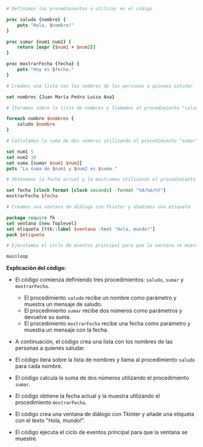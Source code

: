 ```tcl
# Definimos los procedimientos a utilizar en el código

proc saludo {nombre} {
    puts "Hola, $nombre!"
}

proc sumar {num1 num2} {
    return [expr {$num1 + $num2}]
}

proc mostrarFecha {fecha} {
    puts "Hoy es $fecha."
}

# Creamos una lista con los nombres de las personas a quienes saludar

set nombres {Juan María Pedro Luisa Ana}

# Iteramos sobre la lista de nombres y llamamos al procedimiento "saludo" para cada uno

foreach nombre $nombres {
    saludo $nombre
}

# Calculamos la suma de dos números utilizando el procedimiento "sumar"

set num1 5
set num2 10
set suma [sumar $num1 $num2]
puts "La suma de $num1 y $num2 es $suma."

# Obtenemos la fecha actual y la mostramos utilizando el procedimiento "mostrarFecha"

set fecha [clock format [clock seconds] -format "%d/%m/%Y"]
mostrarFecha $fecha

# Creamos una ventana de diálogo con Tkinter y añadimos una etiqueta

package require Tk
set ventana [new Toplevel]
set etiqueta [ttk::label $ventana -text "Hola, mundo!"]
pack $etiqueta

# Ejecutamos el ciclo de eventos principal para que la ventana se muestre

mainloop
```

**Explicación del código:**

* El código comienza definiendo tres procedimientos: `saludo`, `sumar` y `mostrarFecha`.
  * El procedimiento `saludo` recibe un nombre como parámetro y muestra un mensaje de saludo.
  * El procedimiento `sumar` recibe dos números como parámetros y devuelve su suma.
  * El procedimiento `mostrarFecha` recibe una fecha como parámetro y muestra un mensaje con la fecha.

* A continuación, el código crea una lista con los nombres de las personas a quienes saludar.

* El código itera sobre la lista de nombres y llama al procedimiento `saludo` para cada nombre.

* El código calcula la suma de dos números utilizando el procedimiento `sumar`.

* El código obtiene la fecha actual y la muestra utilizando el procedimiento `mostrarFecha`.

* El código crea una ventana de diálogo con Tkinter y añade una etiqueta con el texto "Hola, mundo!".

* El código ejecuta el ciclo de eventos principal para que la ventana se muestre.
